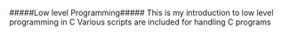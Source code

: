 #####Low level Programming#####
This is my introduction to low level programming in C
Various scripts are included for handling C programs

